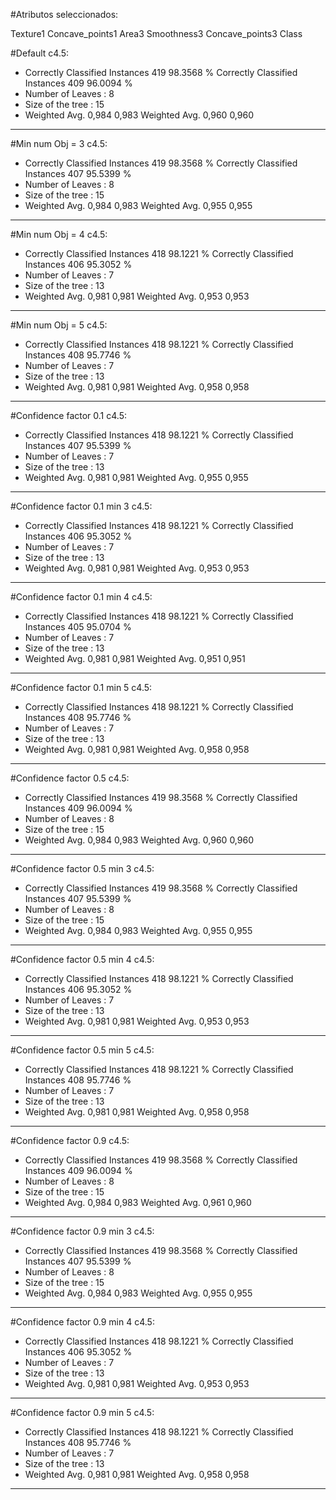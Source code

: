 #Atributos seleccionados: 

Texture1
Concave_points1
Area3
Smoothness3
Concave_points3
Class


#Default c4.5:
* Correctly Classified Instances         419               98.3568 %
Correctly Classified Instances         409               96.0094 %
* Number of Leaves  : 	8
* Size of the tree : 	15
* Weighted Avg. 0,984 0,983
Weighted Avg. 0,960 0,960
---- 

#Min num Obj = 3 c4.5:
* Correctly Classified Instances         419               98.3568 %
Correctly Classified Instances         407               95.5399 %
* Number of Leaves  : 	8
* Size of the tree : 	15
* Weighted Avg. 0,984 0,983
Weighted Avg. 0,955 0,955
---- 

#Min num Obj = 4 c4.5:
* Correctly Classified Instances         418               98.1221 %
Correctly Classified Instances         406               95.3052 %
* Number of Leaves  : 	7
* Size of the tree : 	13
* Weighted Avg. 0,981 0,981
Weighted Avg. 0,953 0,953
---- 

#Min num Obj = 5 c4.5:
* Correctly Classified Instances         418               98.1221 %
Correctly Classified Instances         408               95.7746 %
* Number of Leaves  : 	7
* Size of the tree : 	13
* Weighted Avg. 0,981 0,981
Weighted Avg. 0,958 0,958
---- 

#Confidence factor 0.1 c4.5:
* Correctly Classified Instances         418               98.1221 %
Correctly Classified Instances         407               95.5399 %
* Number of Leaves  : 	7
* Size of the tree : 	13
* Weighted Avg. 0,981 0,981
Weighted Avg. 0,955 0,955
---- 

#Confidence factor 0.1  min 3 c4.5:
* Correctly Classified Instances         418               98.1221 %
Correctly Classified Instances         406               95.3052 %
* Number of Leaves  : 	7
* Size of the tree : 	13
* Weighted Avg. 0,981 0,981
Weighted Avg. 0,953 0,953
---- 

#Confidence factor 0.1  min 4 c4.5:
* Correctly Classified Instances         418               98.1221 %
Correctly Classified Instances         405               95.0704 %
* Number of Leaves  : 	7
* Size of the tree : 	13
* Weighted Avg. 0,981 0,981
Weighted Avg. 0,951 0,951
---- 

#Confidence factor 0.1  min 5 c4.5:
* Correctly Classified Instances         418               98.1221 %
Correctly Classified Instances         408               95.7746 %
* Number of Leaves  : 	7
* Size of the tree : 	13
* Weighted Avg. 0,981 0,981
Weighted Avg. 0,958 0,958
---- 

#Confidence factor 0.5 c4.5:
* Correctly Classified Instances         419               98.3568 %
Correctly Classified Instances         409               96.0094 %
* Number of Leaves  : 	8
* Size of the tree : 	15
* Weighted Avg. 0,984 0,983
Weighted Avg. 0,960 0,960
---- 

#Confidence factor 0.5  min 3 c4.5:
* Correctly Classified Instances         419               98.3568 %
Correctly Classified Instances         407               95.5399 %
* Number of Leaves  : 	8
* Size of the tree : 	15
* Weighted Avg. 0,984 0,983
Weighted Avg. 0,955 0,955
---- 

#Confidence factor 0.5  min 4 c4.5:
* Correctly Classified Instances         418               98.1221 %
Correctly Classified Instances         406               95.3052 %
* Number of Leaves  : 	7
* Size of the tree : 	13
* Weighted Avg. 0,981 0,981
Weighted Avg. 0,953 0,953
---- 

#Confidence factor 0.5  min 5 c4.5:
* Correctly Classified Instances         418               98.1221 %
Correctly Classified Instances         408               95.7746 %
* Number of Leaves  : 	7
* Size of the tree : 	13
* Weighted Avg. 0,981 0,981
Weighted Avg. 0,958 0,958
---- 

#Confidence factor 0.9 c4.5:
* Correctly Classified Instances         419               98.3568 %
Correctly Classified Instances         409               96.0094 %
* Number of Leaves  : 	8
* Size of the tree : 	15
* Weighted Avg. 0,984 0,983
Weighted Avg. 0,961 0,960
---- 

#Confidence factor 0.9  min 3 c4.5:
* Correctly Classified Instances         419               98.3568 %
Correctly Classified Instances         407               95.5399 %
* Number of Leaves  : 	8
* Size of the tree : 	15
* Weighted Avg. 0,984 0,983
Weighted Avg. 0,955 0,955
---- 

#Confidence factor 0.9  min 4 c4.5:
* Correctly Classified Instances         418               98.1221 %
Correctly Classified Instances         406               95.3052 %
* Number of Leaves  : 	7
* Size of the tree : 	13
* Weighted Avg. 0,981 0,981
Weighted Avg. 0,953 0,953
---- 

#Confidence factor 0.9  min 5 c4.5:
* Correctly Classified Instances         418               98.1221 %
Correctly Classified Instances         408               95.7746 %
* Number of Leaves  : 	7
* Size of the tree : 	13
* Weighted Avg. 0,981 0,981
Weighted Avg. 0,958 0,958
---- 

